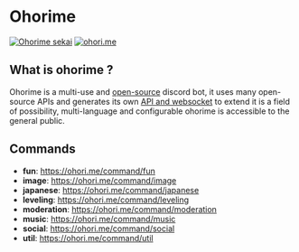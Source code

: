 # Ohorime
[![Ohorime sekai](https://img.shields.io/discord/612430086624247828)](https://discord.gg/T9ndmp2) [![ohori.me](https://img.shields.io/website?url=https%3A%2F%2Fohori.me%2F)](https://ohori.me/)

## What is ohorime ?

Ohorime is a multi-use and [open-source](https://github.com/Shaynlink/ohorime/) discord bot, it uses many open-source APIs and generates its own [API and websocket](https://docs.ohori.me/) to extend it is a field of possibility, multi-language and configurable ohorime is accessible to the general public.

## Commands
  - **fun**: https://ohori.me/command/fun
  - **image**: https://ohori.me/command/image
  - **japanese**: https://ohori.me/command/japanese
  - **leveling**: https://ohori.me/command/leveling
  - **moderation**: https://ohori.me/command/moderation
  - **music**: https://ohori.me/command/music
  - **social**: https://ohori.me/command/social
  - **util**: https://ohori.me/command/util
